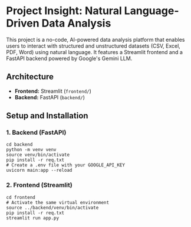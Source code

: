 # Project Insight: Natural Language-Driven Data Analysis

This project is a no-code, AI-powered data analysis platform that enables users to interact with structured and unstructured datasets (CSV, Excel, PDF, Word) using natural language. It features a Streamlit frontend and a FastAPI backend powered by Google's Gemini LLM.

## Architecture

- **Frontend:** Streamlit (`frontend/`)
- **Backend:** FastAPI (`backend/`)

## Setup and Installation

### 1. Backend (FastAPI)

```
cd backend
python -m venv venv
source venv/bin/activate
pip install -r req.txt
# Create a .env file with your GOOGLE_API_KEY
uvicorn main:app --reload
```

### 2. Frontend (Streamlit)

```
cd frontend
# Activate the same virtual environment
source ../backend/venv/bin/activate
pip install -r req.txt
streamlit run app.py
```
```

